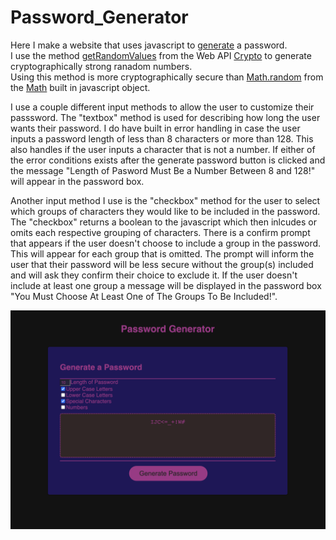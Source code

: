 # Password_Generator
Here I make a website that uses javascript to 
[generate](https://olegreg762.github.io/Password_Generator/)
 a password.<br>
I use the method 
[getRandomValues](https://developer.mozilla.org/en-US/docs/Web/API/Crypto/getRandomValues) 
from the Web API 
[Crypto](https://developer.mozilla.org/en-US/docs/Web/API/Web_Crypto_API)
to generate cryptographically strong ranadom numbers.<br>
Using this method is more cryptographically secure than
[Math.random](https://developer.mozilla.org/en-US/docs/Web/JavaScript/Reference/Global_Objects/Math/random)
from the 
[Math](https://developer.mozilla.org/en-US/docs/Web/JavaScript/Reference/Global_Objects/Math)
built in javascript object.<br>

I use a couple different input methods to allow the user to customize their passsword.
The "textbox" method is used for describing how long the user wants their password.
I do have built in error handling in case the user inputs a password length of less than 8 characters or more than 128. This also handles if the user inputs a character that is not a number.
If either of the error conditions exists after the generate password button is clicked and the message "Length of Pasword Must Be a Number Between 8 and 128!" will appear in the password box.<br>

Another input method I use is the "checkbox" method for the user to select which groups of characters they would like to be included in the password. The "checkbox" returns a boolean to the javascript which then inlcudes or omits each respective grouping of characters. There is a confirm prompt that appears if the user doesn't choose to include a group in the password. This will appear for each group that is omitted. The prompt will inform the user that their password will be less secure without the group(s) included and will ask they confirm their choice to exclude it. If the user doesn't include at least one group a message  will be displayed in the password box "You Must Choose At Least One of The Groups To Be Included!".<br>





![alt](./resouces/images/Screenshot.png)